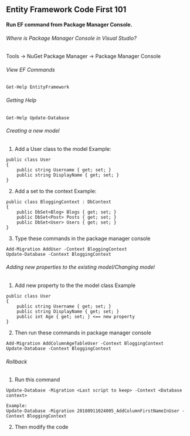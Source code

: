 ## Entity Framework Code First 101

#### Run EF command from Package Manager Console.

###### Where is Package Manager Console in Visual Studio?
Tools -> NuGet Package Manager -> Package Manager Console

###### View EF Commands
```
Get-Help EntityFramework
```

###### Getting Help
```
Get-Help Update-Database
```

###### Creating a new model
1. Add a User class to the model
Example:
```
public class User
{
    public string Username { get; set; }
    public string DisplayName { get; set; }
}
```
2. Add a set to the context
Example:
```
public class BloggingContext : DbContext
{
    public DbSet<Blog> Blogs { get; set; }
    public DbSet<Post> Posts { get; set; }
    public DbSet<User> Users { get; set; }
}
```
3. Type these commands in the package manager console
```
Add-Migration AddUser -Context BloggingContext
Update-Database -Context BloggingContext
```

###### Adding new properties to the existing model/Changing model
1.  Add new property to the the model class
Example
```
public class User
{
    public string Username { get; set; }
    public string DisplayName { get; set; }
    public int Age { get; set; } <== new property
}
```
2. Then run these commands in package manager console
```
Add-Migration AddColumnAgeTableUser -Context BloggingContext
Update-Database -Context BloggingContext
```

###### Rollback
1. Run this command
```
Update-Database -Migration <Last script to keep> -Context <Database context>

Example:
Update-Database -Migration 20180911024005_AddColumnFirstNameInUser -Context BloggingContext
```
2. Then modify the code